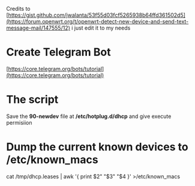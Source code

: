 Credits to [https://gist.github.com/jwalanta/53f55d03fcf5265938b64ffd361502d5](https://forum.openwrt.org/t/openwrt-detect-new-device-and-send-text-message-mail/147555/12) i just edit it to my needs

# Create Telegram Bot
[https://core.telegram.org/bots/tutorial](https://core.telegram.org/bots/tutorial)

# The script
Save the **90-newdev** file at **/etc/hotplug.d/dhcp** and give execute permisiion

# Dump the current known devices to /etc/known_macs
cat /tmp/dhcp.leases | awk '{ print $2" "$3" "$4 }' >/etc/known_macs
